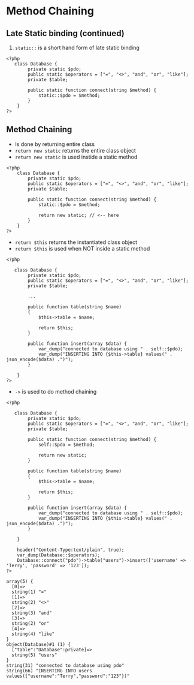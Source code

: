 # Method Chaining

## Late Static binding (continued)

1. `static::` is a short hand form of late static binding

```
<?php
   class Database {
        private static $pdo;
        public static $operators = ["=", "<>", "and", "or", "like"];
        private $table;

        public static function connect(string $method) {
            static::$pdo = $method;
        }
    }
?>
```

## Method Chaining
- Is done by returning entire class
- `return new static` returns the entire class object
- `return new static` is used instide a static method

```
<?php
    class Database {
        private static $pdo;
        public static $operators = ["=", "<>", "and", "or", "like"];
        private $table;

        public static function connect(string $method) {
            static::$pdo = $method;

            return new static; // <-- here
        }
    }
?>
```

- `return $this` returns the instantiated class object
- `return $this` is used when NOT inside a static method

```
<?php
   
   class Database {
        private static $pdo;
        public static $operators = ["=", "<>", "and", "or", "like"];
        private $table;

        ...

        public function table(string $name)
        {
            $this->table = $name;

            return $this;
        }
        
        public function insert(array $data) {
            var_dump("connected to database using " . self::$pdo);
            var_dump("INSERTING INTO {$this->table} values(" . json_encode($data) .")");
        }
        
    }
?>
```

- `->` is used to do method chaining

```
<?php
   
   class Database {
        private static $pdo;
        public static $operators = ["=", "<>", "and", "or", "like"];
        private $table;

        public static function connect(string $method) {
            self::$pdo = $method;

            return new static;
        }

        public function table(string $name)
        {
            $this->table = $name;

            return $this;
        }
        
        public function insert(array $data) {
            var_dump("connected to database using " . self::$pdo);
            var_dump("INSERTING INTO {$this->table} values(" . json_encode($data) .")");
        }
        
    }

    header("Content-Type:text/plain", true);
    var_dump(Database::$operators);
    Database::connect("pdo")->table("users")->insert(['username' => 'Terry', 'password' => '123']);
?>
```

```
array(5) {
  [0]=>
  string(1) "="
  [1]=>
  string(2) "<>"
  [2]=>
  string(3) "and"
  [3]=>
  string(2) "or"
  [4]=>
  string(4) "like"
}
object(Database)#1 (1) {
  ["table":"Database":private]=>
  string(5) "users"
}
string(31) "connected to database using pdo"
string(66) "INSERTING INTO users values({"username":"Terry","password":"123"})"
```